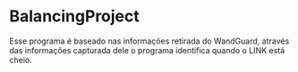 # BalancingProject
Esse programa é baseado nas informações retirada do WandGuard, através das informações capturada dele o programa identifica quando o LINK está cheio.

